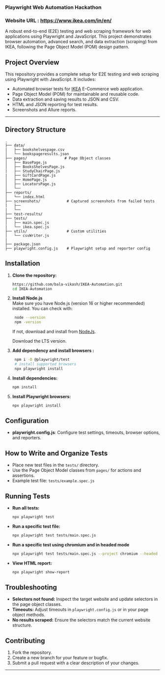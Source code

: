 ### Playwright Web Automation Hackathon
### Website URL : https://www.ikea.com/in/en/
 
A robust end-to-end (E2E) testing and web scraping framework for web applications using Playwright and JavaScript. This project demonstrates browser automation, advanced search, and data extraction (scraping) from IKEA, following the Page Object Model (POM) design pattern.
 
 
## Project Overview
 
This repository provides a complete setup for E2E testing and web scraping using Playwright with JavaScript. It includes:
 
- Automated browser tests for [IKEA](#https://www.ikea.com/in/en/) E-Commerce web application.
- Page Object Model (POM) for maintainable and reusable code.
- Data extraction and saving results to JSON and CSV.
- HTML and JSON reporting for test results.
- Screenshots and Allure reports.
 
---
 
## Directory Structure
 
```
.
├── data/
|   ├── bookshelvespage.csv
│   └── bookspageresults.json
├── pages/                 # Page Object classes
│   ├── BasePage.js
│   ├── BooksShelvesPage.js
|   ├── StudyChairPage.js
|   ├── GiftCardPage.js
│   ├── HomePage.js
│   ├── LocatorsPage.js
│   └──
├── reports/
│   └── index.html
├── screenshots/            # Captured screenshots from failed tests
|   ├── 
|   └── 
├── test-results/
├── tests/
│   ├── main.spec.js
|   └── ikea.spec.js
├── utils/                  # Custom utilities
│   └── csvWriter.js
|
├── package.json
├── playwright.config.js    # Playwright setup and reporter config
```
 
 
## Installation
 
1. **Clone the repository:**
   ```sh
   https://github.com/bala-vikash/IKEA-Automation.git
   cd IKEA-Automation
   ```
2. **Install Node.js**  
   Make sure you have Node.js (version 16 or higher recommended) installed. You can check with:

   ```sh
    node --version 
    npm -version
   ```
    If not, download and install from [NodeJs](https://nodejs.org/).
    
    Download the LTS version.

3. **Add dependency and install browsers :**
   ```sh
    npm i -D @playwright/test
    # install supported browsers
    npx playwright install
   ```
 
4. **Install dependencies:**
   ```sh
   npm install
   ```
 
5. **Install Playwright browsers:**
   ```sh
   npx playwright install
   ```
 
 
## Configuration
 
- **playwright.config.js**: Configure test settings, timeouts, browser options, and reporters.
 
 
 
## How to Write and Organize Tests
 
- Place new test files in the `tests/` directory.
- Use the Page Object Model classes from `pages/` for actions and assertions.
- Example test file: `tests/example.spec.js`
 
 
## Running Tests
 
- **Run all tests:**
  ```sh
  npx playwright test
  ```
 
- **Run a specific test file:**
  ```sh
  npx playwright test tests/main.spec.js
  ```
 
- **Run a specific test using chromium and in headed mode**
  ```sh
  npx playwright test tests/main.spec.js --project chromium --headed
  ```
 
- **View HTML report:**
  ```sh
  npx playwright show-report
  ```
 
## Troubleshooting
 
- **Selectors not found:** Inspect the target website and update selectors in the page object classes.
- **Timeouts:** Adjust timeouts in `playwright.config.js` or in your page object methods.
- **No results scraped:** Ensure the selectors match the current website structure.
 
 
## Contributing
 
1. Fork the repository.
2. Create a new branch for your feature or bugfix.
3. Submit a pull request with a clear description of your changes.
 
---